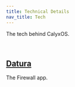 ```yaml
---
title: Technical Details
nav_title: Tech
---
```


The tech behind CalyxOS.

<br>

## [Datura](datura)
The Firewall app.